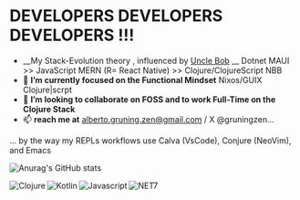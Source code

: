 # DEVELOPERS DEVELOPERS DEVELOPERS !!!
- __My Stack-Evolution theory , influenced by [Uncle Bob](https://twitter.com/unclebobmartin) __ Dotnet MAUI >> JavaScript MERN (R= React Native) >> Clojure/ClojureScript NBB 
- 🌱 __I’m currently focused on the Functional Mindset__ Nixos/GUIX  Clojure|scrpt 
- 💞️ __I’m looking to collaborate on FOSS and to work Full-Time on the Clojure Stack__
- 📫 __reach me at__ alberto.gruning.zen@gmail.com / X @gruningzen...

... by the way my REPLs workflows use Calva (VsCode), Conjure (NeoVim), and Emacs  

<!--- https://github.com/anuraghazra/github-readme-stats --->

![Anurag's GitHub stats](https://github-readme-stats.vercel.app/api?username=gruningzen202302&theme=transparent&border_radius=8&rank_icon=github&show_icons=true)

<!--- https://github.com/Ileriayo/markdown-badges --->

<img align="left" alt="Clojure" src="https://img.shields.io/badge/Clojure-%23Clojure.svg?style=for-the-badge&logo=Clojure&logoColor=Clojure" />

<img align="left" alt="Kotlin" src="https://img.shields.io/badge/kotlin-%237F52FF.svg?style=for-the-badge&logo=kotlin&logoColor=white" />

<img align="left" alt="Javascript" src="https://img.shields.io/badge/javascript-%23323330.svg?style=for-the-badge&logo=javascript&logoColor=%23F7DF1E" />

<img alt="NET7" src="https://img.shields.io/badge/.NET-5C2D91?style=for-the-badge&logo=.net&logoColor=white" />

<!---
gruningzen202302/gruningzen202302 is a ✨ special ✨ repository because its `README.md` (this file) appears on your GitHub profile.
You can click the Preview link to take a look at your changes.
--->

